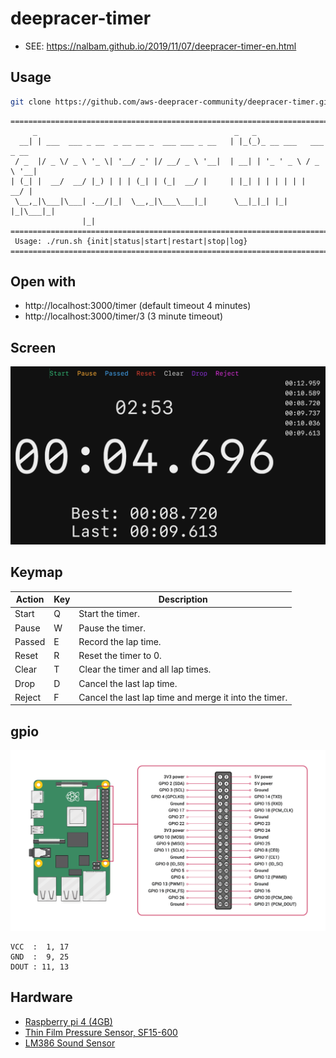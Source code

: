 # deepracer-timer

* SEE: https://nalbam.github.io/2019/11/07/deepracer-timer-en.html

## Usage

```bash
git clone https://github.com/aws-deepracer-community/deepracer-timer.git
```

```
================================================================================
     _                                            _   _
  __| | ___  ___ _ __  _ __ __ _  ___ ___ _ __   | |_(_)_ __ ___   ___ _ __
 / _  |/ _ \/ _ \ '_ \| '__/ _' |/ __/ _ \ '__|  | __| | '_ ' _ \ / _ \ '__|
| (_| |  __/  __/ |_) | | | (_| | (_|  __/ |     | |_| | | | | | |  __/ |
 \__,_|\___|\___| .__/|_|  \__,_|\___\___|_|      \__|_|_| |_| |_|\___|_|
                |_|
================================================================================
 Usage: ./run.sh {init|status|start|restart|stop|log}
================================================================================
```

## Open with

* http://localhost:3000/timer (default timeout 4 minutes)
* http://localhost:3000/timer/3 (3 minute timeout)

## Screen

![screen](images/screen.png)

## Keymap

| Action  | Key | Description |
| ------- | --- | ----------- |
| Start   |  Q  | Start the timer. |
| Pause   |  W  | Pause the timer. |
| Passed  |  E  | Record the lap time. |
| Reset   |  R  | Reset the timer to 0. |
| Clear   |  T  | Clear the timer and all lap times. |
| Drop    |  D  | Cancel the last lap time. |
| Reject  |  F  | Cancel the last lap time and merge it into the timer. |

## gpio

![GPIO](images/gpio.png)

```text
VCC  :  1, 17
GND  :  9, 25
DOUT : 11, 13
```

## Hardware

* [Raspberry pi 4 (4GB)](https://www.raspberrypi.com/products/raspberry-pi-4-model-b/)
* [Thin Film Pressure Sensor, SF15-600](https://www.amazon.com/dp/B08SJ3722C/)
* [LM386 Sound Sensor](https://www.waveshare.com/sound-sensor.htm)
